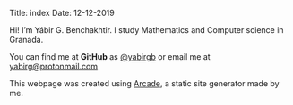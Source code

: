 Title: index
Date: 12-12-2019

Hi! I’m Yábir G. Benchakhtir. I study Mathematics and Computer science
in Granada.  

You can find me at __GitHub__ as
[@yabirgb](https://github.com/yabirgb) or email me at
[yabirg@protonmail.com](mailto:yabirg@protonmail.com)

This webpage was created using [Arcade](https://github.com/yabirgb/arcade), a static site generator made by me.
